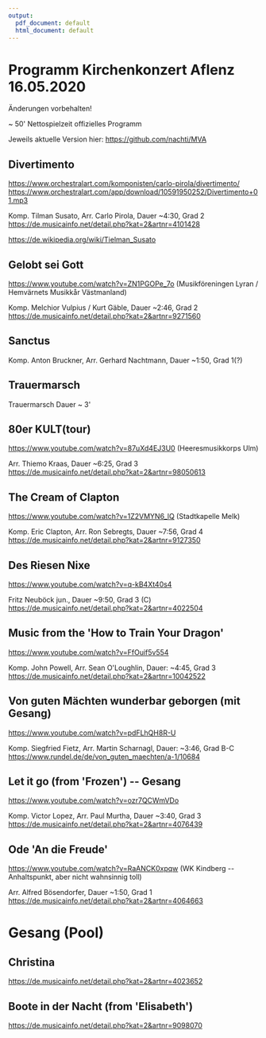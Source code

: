 ```yaml
---
output:
  pdf_document: default
  html_document: default
---
```

# Programm Kirchenkonzert Aflenz 16.05.2020

Änderungen vorbehalten!

~ 50' Nettospielzeit offizielles Programm

Jeweils aktuelle Version hier:
https://github.com/nachti/MVA



## Divertimento
https://www.orchestralart.com/komponisten/carlo-pirola/divertimento/
https://www.orchestralart.com/app/download/10591950252/Divertimento+01.mp3

Komp. Tilman Susato, Arr. Carlo Pirola, Dauer ~4:30, Grad 2
https://de.musicainfo.net/detail.php?kat=2&artnr=4101428

https://de.wikipedia.org/wiki/Tielman_Susato



## Gelobt sei Gott
https://www.youtube.com/watch?v=ZN1PGOPe_7o (Musikföreningen Lyran / Hemvärnets Musikkår Västmanland)

Komp. Melchior Vulpius / Kurt Gäble, Dauer ~2:46, Grad 2
https://de.musicainfo.net/detail.php?kat=2&artnr=9271560


## Sanctus

Komp. Anton Bruckner, Arr. Gerhard Nachtmann, Dauer ~1:50, Grad 1(?)

## Trauermarsch

Trauermarsch
Dauer  ~ 3'


## 80er KULT(tour)
https://www.youtube.com/watch?v=87uXd4EJ3U0 (Heeresmusikkorps Ulm)

Arr. Thiemo Kraas, Dauer ~6:25, Grad 3
https://de.musicainfo.net/detail.php?kat=2&artnr=98050613


## The Cream of Clapton
https://www.youtube.com/watch?v=1Z2VMYN6_lQ (Stadtkapelle Melk)

Komp. Eric Clapton, Arr. Ron Sebregts, Dauer ~7:56, Grad 4
https://de.musicainfo.net/detail.php?kat=2&artnr=9127350


## Des Riesen Nixe
https://www.youtube.com/watch?v=q-kB4Xt40s4

Fritz Neuböck jun., Dauer ~9:50, Grad 3 (C)
https://de.musicainfo.net/detail.php?kat=2&artnr=4022504


## Music from the 'How to Train Your Dragon'
https://www.youtube.com/watch?v=FfOuif5v554

Komp. John Powell, Arr. Sean O'Loughlin, Dauer: ~4:45, Grad 3
https://de.musicainfo.net/detail.php?kat=2&artnr=10042522


## Von guten Mächten wunderbar geborgen (mit Gesang)
https://www.youtube.com/watch?v=pdFLhQH8R-U

Komp. Siegfried Fietz, Arr. Martin Scharnagl, Dauer: ~3:46, Grad B-C
https://www.rundel.de/de/von_guten_maechten/a-1/10684


## Let it go (from 'Frozen') -- Gesang
https://www.youtube.com/watch?v=ozr7QCWmVDo

Komp. Victor Lopez, Arr. Paul Murtha, Dauer ~3:40, Grad 3
https://de.musicainfo.net/detail.php?kat=2&artnr=4076439


## Ode 'An die Freude'
https://www.youtube.com/watch?v=RaANCK0xpqw (WK Kindberg -- Anhaltspunkt, aber nicht wahnsinnig toll)

Arr. Alfred Bösendorfer, Dauer ~1:50, Grad 1
https://de.musicainfo.net/detail.php?kat=2&artnr=4064663




# Gesang (Pool)

## Christina
https://de.musicainfo.net/detail.php?kat=2&artnr=4023652

## Boote in der Nacht (from 'Elisabeth')
https://de.musicainfo.net/detail.php?kat=2&artnr=9098070

